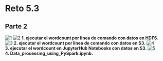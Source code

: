 # Reto 5.3
## Parte 2
![1](https://github.com/jdvalencit/jdvalencit-st0263/assets/61478711/fd769bb9-344b-495f-8f5e-3aea92ef91c7)
![2](https://github.com/jdvalencit/jdvalencit-st0263/assets/61478711/a7deb228-a11d-4d09-b6c4-e0b3e44c9b1c)
**1. ejecutar el wordcount por linea de comando con datos en HDFS.**
![3](https://github.com/jdvalencit/jdvalencit-st0263/assets/61478711/6c9ec14a-b859-4979-b9e1-da1475896ec0)
**2. ejecutar el wordcount por linea de comando con datos en S3.**
![4](https://github.com/jdvalencit/jdvalencit-st0263/assets/61478711/92064587-06d8-4443-ae11-b689b569256e)
**3. ejecutar el wordcount en JupyterHub Notebooks con datos en S3.**
![5](https://github.com/jdvalencit/jdvalencit-st0263/assets/61478711/2473621d-6613-4537-aebe-5b91323ef4bb)
**4. Data_processing_using_PySpark.ipynb.**
